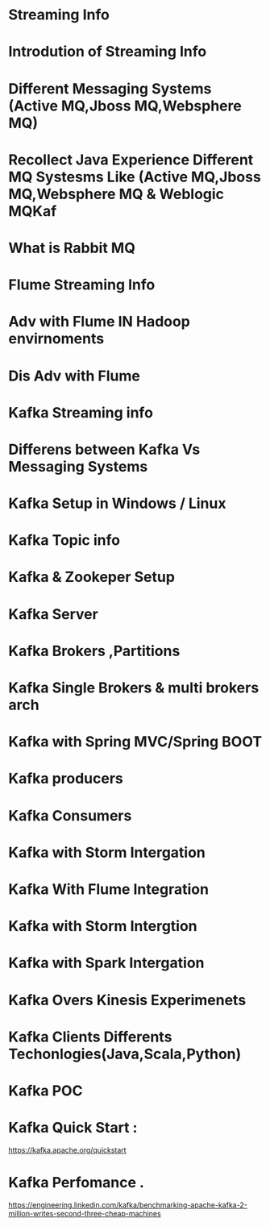 # Streaming Info
# Introdution of Streaming Info
# Different Messaging Systems (Active MQ,Jboss MQ,Websphere MQ)
# Recollect Java Experience Different MQ Systesms Like (Active MQ,Jboss MQ,Websphere MQ & Weblogic MQKaf
# What is Rabbit MQ 
# Flume Streaming Info
# Adv with Flume IN Hadoop envirnoments
# Dis Adv with Flume
# Kafka Streaming info
# Differens between Kafka Vs Messaging Systems
# Kafka Setup in Windows / Linux 
# Kafka Topic info
# Kafka &  Zookeper Setup
# Kafka Server
# Kafka Brokers ,Partitions
# Kafka Single Brokers & multi brokers arch 
# Kafka with Spring MVC/Spring BOOT
# Kafka producers 
# Kafka Consumers
# Kafka with Storm Intergation
# Kafka With Flume Integration
# Kafka with Storm Intergtion
# Kafka with Spark Intergation
# Kafka Overs Kinesis Experimenets
# Kafka Clients Differents Techonlogies(Java,Scala,Python)
# Kafka POC 
# Kafka Quick Start :
  https://kafka.apache.org/quickstart
  
# Kafka Perfomance .
 https://engineering.linkedin.com/kafka/benchmarking-apache-kafka-2-million-writes-second-three-cheap-machines





